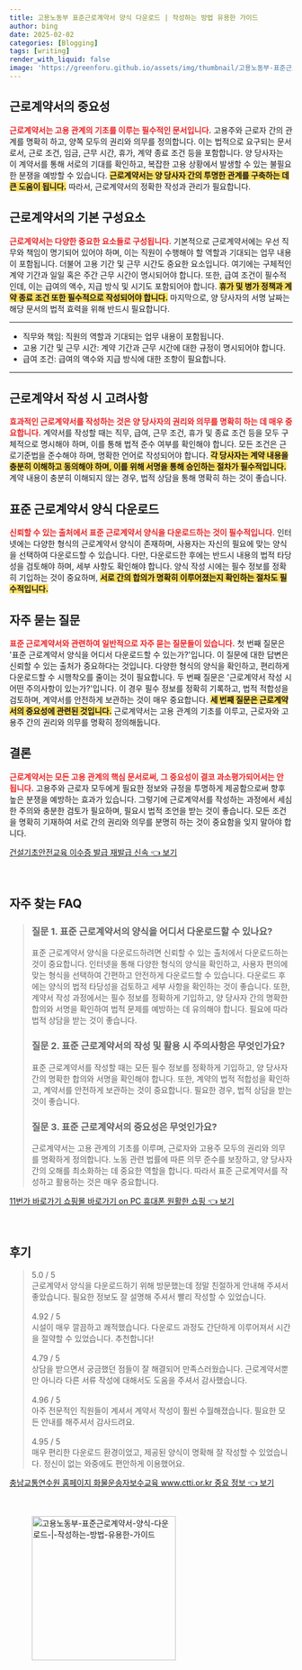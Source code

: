 ```yaml
---
title: 고용노동부 표준근로계약서 양식 다운로드 | 작성하는 방법 유용한 가이드
author: bing
date: 2025-02-02
categories: [Blogging]
tags: [writing]
render_with_liquid: false
image: 'https://greenforu.github.io/assets/img/thumbnail/고용노동부-표준근로계약서-양식-다운로드-|-작성하는-방법-유용한-가이드.webp'
---
```



<h2 id='근로계약서_중요성'>근로계약서의 중요성</h2>

<p><b><span style="color: #ee2323;">근로계약서는 고용 관계의 기초를 이루는 필수적인 문서입니다.</span></b> 고용주와 근로자 간의 관계를 명확히 하고, 양쪽 모두의 권리와 의무를 정의합니다. 이는 법적으로 요구되는 문서로서, 근로 조건, 임금, 근무 시간, 휴가, 계약 종료 조건 등을 포함합니다. 양 당사자는 이 계약서를 통해 서로의 기대를 확인하고, 복잡한 고용 상황에서 발생할 수 있는 불필요한 분쟁을 예방할 수 있습니다. <b><span style="background-color: #ffe066;">근로계약서는 양 당사자 간의 투명한 관계를 구축하는 데 큰 도움이 됩니다.</span></b> 따라서, 근로계약서의 정확한 작성과 관리가 필요합니다.</p>

<h2 id='근로계약서_구성요소'>근로계약서의 기본 구성요소</h2>

<p><b><span style="color: #ee2323;">근로계약서는 다양한 중요한 요소들로 구성됩니다.</span></b> 기본적으로 근로계약서에는 우선 직무와 책임이 명기되어 있어야 하며, 이는 직원이 수행해야 할 역할과 기대되는 업무 내용이 포함됩니다. 더불어 고용 기간 및 근무 시간도 중요한 요소입니다. 여기에는 구체적인 계약 기간과 일일 혹은 주간 근무 시간이 명시되어야 합니다. 또한, 급여 조건이 필수적인데, 이는 급여의 액수, 지급 방식 및 시기도 포함되어야 합니다. <b><span style="background-color: #ffe066;">휴가 및 병가 정책과 계약 종료 조건 또한 필수적으로 작성되어야 합니다.</span></b> 마지막으로, 양 당사자의 서명 날짜는 해당 문서의 법적 효력을 위해 반드시 필요합니다.</p>

<hr />

<ul>
    <li>직무와 책임: 직원의 역할과 기대되는 업무 내용이 포함됩니다.</li>
    <li>고용 기간 및 근무 시간: 계약 기간과 근무 시간에 대한 규정이 명시되어야 합니다.</li>
    <li>급여 조건: 급여의 액수와 지급 방식에 대한 조항이 필요합니다.</li>
</ul>

<hr />

<h2 id='근로계약서_작성_시_고려사항'>근로계약서 작성 시 고려사항</h2>

<p><b><span style="color: #ee2323;">효과적인 근로계약서를 작성하는 것은 양 당사자의 권리와 의무를 명확히 하는 데 매우 중요합니다.</span></b> 계약서를 작성할 때는 직무, 급여, 근무 조건, 휴가 및 종료 조건 등을 모두 구체적으로 명시해야 하며, 이를 통해 법적 준수 여부를 확인해야 합니다. 모든 조건은 근로기준법을 준수해야 하며, 명확한 언어로 작성되어야 합니다. <b><span style="background-color: #ffe066;">각 당사자는 계약 내용을 충분히 이해하고 동의해야 하며, 이를 위해 서명을 통해 승인하는 절차가 필수적입니다.</span></b> 계약 내용이 충분히 이해되지 않는 경우, 법적 상담을 통해 명확히 하는 것이 좋습니다.</p>

<h2 id='표준근로계약서_다운로드'>표준 근로계약서 양식 다운로드</h2>

<p><b><span style="color: #ee2323;">신뢰할 수 있는 출처에서 표준 근로계약서 양식을 다운로드하는 것이 필수적입니다.</span></b> 인터넷에는 다양한 형식의 근로계약서 양식이 존재하며, 사용자는 자신의 필요에 맞는 양식을 선택하여 다운로드할 수 있습니다. 다만, 다운로드한 후에는 반드시 내용의 법적 타당성을 검토해야 하며, 세부 사항도 확인해야 합니다. 양식 작성 시에는 필수 정보를 정확히 기입하는 것이 중요하며, <b><span style="background-color: #ffe066;">서로 간의 합의가 명확히 이루어졌는지 확인하는 절차도 필수적입니다.</span></b></p>

<h2 id='자주묻는질문'>자주 묻는 질문</h2>

<p><b><span style="color: #ee2323;">표준 근로계약서와 관련하여 일반적으로 자주 묻는 질문들이 있습니다.</span></b> 첫 번째 질문은 '표준 근로계약서 양식을 어디서 다운로드할 수 있는가?'입니다. 이 질문에 대한 답변은 신뢰할 수 있는 출처가 중요하다는 것입니다. 다양한 형식의 양식을 확인하고, 편리하게 다운로드할 수 시행착오를 줄이는 것이 필요합니다. 두 번째 질문은 '근로계약서 작성 시 어떤 주의사항이 있는가?'입니다. 이 경우 필수 정보를 정확히 기록하고, 법적 적합성을 검토하며, 계약서를 안전하게 보관하는 것이 매우 중요합니다. <b><span style="background-color: #ffe066;">세 번째 질문은 근로계약서의 중요성에 관련된 것입니다.</span></b> 근로계약서는 고용 관계의 기초를 이루고, 근로자와 고용주 간의 권리와 의무를 명확히 정의해둡니다.</p>

<h2 id='결론'>결론</h2>

<p><b><span style="color: #ee2323;">근로계약서는 모든 고용 관계의 핵심 문서로써, 그 중요성이 결코 과소평가되어서는 안 됩니다.</span></b> 고용주와 근로자 모두에게 필요한 정보와 규정을 투명하게 제공함으로써 향후 높은 분쟁을 예방하는 효과가 있습니다. 그렇기에 근로계약서를 작성하는 과정에서 세심한 주의와 충분한 검토가 필요하며, 필요시 법적 조언을 받는 것이 좋습니다. 모든 조건을 명확히 기재하여 서로 간의 권리와 의무를 분명히 하는 것이 중요함을 잊지 말아야 합니다.</p>


<p><a class="click-button" title="건설기초안전교육 이수증 발급 재발급 신속" href="https://greenforu.github.io/posts/%EA%B1%B4%EC%84%A4%EA%B8%B0%EC%B4%88%EC%95%88%EC%A0%84%EA%B5%90%EC%9C%A1-%EC%9D%B4%EC%88%98%EC%A6%9D-%EB%B0%9C%EA%B8%89-%EC%9E%AC%EB%B0%9C%EA%B8%89-%EC%8B%A0%EC%86%8D/" rel="dofollow">건설기초안전교육 이수증 발급 재발급 신속 👈 보기</a></p><br>
<h2 id='자주_찾는_FAQ'>자주 찾는 FAQ</h2>
<div itemscope="" itemtype="https://schema.org/FAQPage">
<blockquote>
<div itemscope="" itemprop="mainEntity" itemtype="https://schema.org/Question">
<h3 itemprop="name">질문 1. 표준 근로계약서의 양식을 어디서 다운로드할 수 있나요?</h3>
<div itemscope="" itemprop="acceptedAnswer" itemtype="https://schema.org/Answer">
<span itemprop="text">
<p>표준 근로계약서 양식을 다운로드하려면 신뢰할 수 있는 출처에서 다운로드하는 것이 중요합니다. 인터넷을 통해 다양한 형식의 양식을 확인하고, 사용자 편의에 맞는 형식을 선택하여 간편하고 안전하게 다운로드할 수 있습니다. 다운로드 후에는 양식의 법적 타당성을 검토하고 세부 사항을 확인하는 것이 좋습니다. 또한, 계약서 작성 과정에서는 필수 정보를 정확하게 기입하고, 양 당사자 간의 명확한 합의와 서명을 확인하여 법적 문제를 예방하는 데 유의해야 합니다. 필요에 따라 법적 상담을 받는 것이 좋습니다.</p>
</span>
</div>
</div>
<div itemscope="" itemprop="mainEntity" itemtype="https://schema.org/Question">
<h3 itemprop="name">질문 2. 표준 근로계약서의 작성 및 활용 시 주의사항은 무엇인가요?</h3>
<div itemscope="" itemprop="acceptedAnswer" itemtype="https://schema.org/Answer">
<span itemprop="text">
<p>표준 근로계약서를 작성할 때는 모든 필수 정보를 정확하게 기입하고, 양 당사자 간의 명확한 합의와 서명을 확인해야 합니다. 또한, 계약의 법적 적합성을 확인하고, 계약서를 안전하게 보관하는 것이 중요합니다. 필요한 경우, 법적 상담을 받는 것이 좋습니다.</p>
</span>
</div>
</div>
<div itemscope="" itemprop="mainEntity" itemtype="https://schema.org/Question">
<h3 itemprop="name">질문 3. 표준 근로계약서의 중요성은 무엇인가요?</h3>
<div itemscope="" itemprop="acceptedAnswer" itemtype="https://schema.org/Answer">
<span itemprop="text">
<p>근로계약서는 고용 관계의 기초를 이루며, 근로자와 고용주 모두의 권리와 의무를 명확하게 정의합니다. 노동 관련 법률에 따른 의무 준수를 보장하고, 양 당사자 간의 오해를 최소화하는 데 중요한 역할을 합니다. 따라서 표준 근로계약서를 작성하고 활용하는 것은 매우 중요합니다.</p>
</span>
</div>
</div>
</blockquote>
</div>
<p><a class="click-button" title="11번가 바로가기 쇼핑몰 바로가기 on PC 휴대폰 원활한 쇼핑" href="https://greenforu.github.io/posts/11%EB%B2%88%EA%B0%80-%EB%B0%94%EB%A1%9C%EA%B0%80%EA%B8%B0-%EC%87%BC%ED%95%91%EB%AA%B0-%EB%B0%94%EB%A1%9C%EA%B0%80%EA%B8%B0-on-PC-%ED%9C%B4%EB%8C%80%ED%8F%B0-%EC%9B%90%ED%99%9C%ED%95%9C-%EC%87%BC%ED%95%91/" rel="dofollow">11번가 바로가기 쇼핑몰 바로가기 on PC 휴대폰 원활한 쇼핑 👈 보기</a></p><br>
<h2 id='후기'>후기</h2>
<div itemscope itemtype="https://schema.org/Product">
  <blockquote>
  <div itemprop="review" itemscope itemtype="https://schema.org/Review">
      <div itemprop="reviewRating" itemscope itemtype="https://schema.org/Rating"> <span itemprop="ratingValue">5.0</span> / <span itemprop="bestRating">5</span> </div>
      <span itemprop="reviewBody">근로계약서 양식을 다운로드하기 위해 방문했는데 정말 친절하게 안내해 주셔서 좋았습니다. 필요한 정보도 잘 설명해 주셔서 빨리 작성할 수 있었습니다.</span>
  </div>
  <br>
  <div itemprop="review" itemscope itemtype="https://schema.org/Review">
      <div itemprop="reviewRating" itemscope itemtype="https://schema.org/Rating"> <span itemprop="ratingValue">4.92</span> / <span itemprop="bestRating">5</span> </div>
      <span itemprop="reviewBody">시설이 매우 깔끔하고 쾌적했습니다. 다운로드 과정도 간단하게 이루어져서 시간을 절약할 수 있었습니다. 추천합니다!</span>
  </div>
  <br>
  <div itemprop="review" itemscope itemtype="https://schema.org/Review">
      <div itemprop="reviewRating" itemscope itemtype="https://schema.org/Rating"> <span itemprop="ratingValue">4.79</span> / <span itemprop="bestRating">5</span> </div>
      <span itemprop="reviewBody">상담을 받으면서 궁금했던 점들이 잘 해결되어 만족스러웠습니다. 근로계약서뿐만 아니라 다른 서류 작성에 대해서도 도움을 주셔서 감사했습니다.</span>
  </div>
  <br>
  <div itemprop="review" itemscope itemtype="https://schema.org/Review">
      <div itemprop="reviewRating" itemscope itemtype="https://schema.org/Rating"> <span itemprop="ratingValue">4.96</span> / <span itemprop="bestRating">5</span> </div>
      <span itemprop="reviewBody">아주 전문적인 직원들이 계셔서 계약서 작성이 훨씬 수월해졌습니다. 필요한 모든 안내를 해주셔서 감사드려요.</span>
  </div>
  <br>
  <div itemprop="review" itemscope itemtype="https://schema.org/Review">
      <div itemprop="reviewRating" itemscope itemtype="https://schema.org/Rating"> <span itemprop="ratingValue">4.95</span> / <span itemprop="bestRating">5</span> </div>
      <span itemprop="reviewBody">매우 편리한 다운로드 환경이었고, 제공된 양식이 명확해 잘 작성할 수 있었습니다. 정신이 없는 와중에도 편안하게 이용했어요.</span>
  </div>
  </blockquote>
</div>
<p><a class="click-button" title="충남교통연수원 홈페이지 화물운송자보수교육 www.ctti.or.kr 중요 정보" href="https://greenforu.github.io/posts/%EC%B6%A9%EB%82%A8%EA%B5%90%ED%86%B5%EC%97%B0%EC%88%98%EC%9B%90-%ED%99%88%ED%8E%98%EC%9D%B4%EC%A7%80-%ED%99%94%EB%AC%BC%EC%9A%B4%EC%86%A1%EC%9E%90%EB%B3%B4%EC%88%98%EA%B5%90%EC%9C%A1-www.ctti.or.kr-%EC%A4%91%EC%9A%94-%EC%A0%95%EB%B3%B4/" rel="dofollow">충남교통연수원 홈페이지 화물운송자보수교육 www.ctti.or.kr 중요 정보 👈 보기</a></p><br>
<figure class="image"><img src="https://greenforu.github.io/assets/img/thumbnail/고용노동부-표준근로계약서-양식-다운로드-|-작성하는-방법-유용한-가이드.webp" alt="고용노동부-표준근로계약서-양식-다운로드-|-작성하는-방법-유용한-가이드" width="256" height="256"></figure>